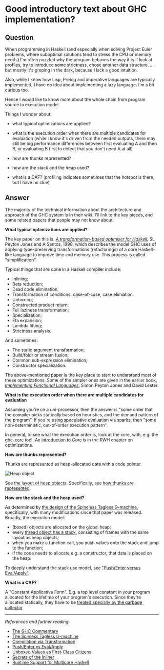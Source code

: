 
# Good introductory text about GHC implementation?

## Question
        
When programming in Haskell (and especially when solving Project Euler problems, where suboptimal solutions tend to stress the CPU or memory needs) I'm often puzzled why the program behaves the way it is. I look at profiles, try to introduce some strictness, chose another data structure, ... but mostly it's groping in the dark, because I lack a good intuition.

Also, while I know how Lisp, Prolog and imperative languages are typically implemented, I have no idea about implementing a lazy language. I'm a bit curious too.

Hence I would like to know more about the whole chain from program source to execution model.

Things I wonder about:

*   what typical optimizations are applied?
    
*   what is the execution order when there are multiple candidates for evaluation (while I know it's driven from the needed outputs, there may still be big performance differences between first evaluating A and then B, or evaluating B first to detect that you don't need A at all)
    
*   how are thunks represented?
    
*   how are the stack and the heap used?
    
*   what is a CAF? (profiling indicates sometimes that the hotspot is there, but I have no clue)

## Answer
        
The majority of the technical information about the architecture and approach of the GHC system is in their wiki. I'll link to the key pieces, and some related papers that people may not know about.

**What typical optimizations are applied?**

The key paper on this is: [_A transformation-based optimiser for Haskell_](http://research.microsoft.com/~simonpj/Papers/comp-by-trans-scp.ps.gz), SL Peyton Jones and A Santos, 1998, which describes the model GHC uses of applying type-preserving transformations (refactorings) of a core Haskell-like language to improve time and memory use. This process is called "simplification".

Typical things that are done in a Haskell compiler include:

*   Inlining;
*   Beta reduction;
*   Dead code elimination;
*   Transformation of conditions: case-of-case, case elimiation.
*   Unboxing;
*   Constructed product return;
*   Full laziness transformation;
*   Specialization;
*   Eta expansion;
*   Lambda lifting;
*   Strictness analysis.

And sometimes:

*   The static argument transformation;
*   Build/foldr or stream fusion;
*   Common sub-expression elimination;
*   Constructor specialization.

The above-mentioned paper is the key place to start to understand most of these optimizations. Some of the simpler ones are given in the earlier book, _[Implementing Functional Languages](http://research.microsoft.com/en-us/um/people/simonpj/papers/pj-lester-book/)_, Simon Peyton Jones and David Lester.

**What is the execution order when there are multiple candidates for evaluation**

Assuming you're on a uni-processor, then the answer is "some order that the compiler picks statically based on heuristics, and the demand pattern of the program". If you're using speculative evaluation via sparks, then "some non-deterministic, out-of-order execution pattern".

In general, to see what the execution order is, look at the core, with, e.g. the [ghc-core](http://hackage.haskell.org/package/ghc-core) tool. An [introduction to Core](http://book.realworldhaskell.org/read/profiling-and-optimization.html#id679074) is in the RWH chapter on optimizations.

**How are thunks represented?**

Thunks are represented as heap-allocated data with a code pointer.

![Heap object](https://i.stack.imgur.com/hU6HB.png)

See [the layout of heap objects](http://hackage.haskell.org/trac/ghc/wiki/Commentary/Rts/Storage/HeapObjects). Specifically, see [how thunks are represented](http://hackage.haskell.org/trac/ghc/wiki/Commentary/Rts/Storage/HeapObjects#Thunks).

**How are the stack and the heap used?**

As determined by [the design of the Spineless Tagless G-machine](http://research.microsoft.com/en-us/um/people/simonpj/papers/spineless-tagless-gmachine.ps.gz#26pub=34), specifically, with many modifications since that paper was released. Broadly, the execution model:

*   (boxed) objects are allocated on the global heap;
*   every [thread object has a stack](http://hackage.haskell.org/trac/ghc/wiki/Commentary/Rts/Storage/Stack), consisting of frames with the same layout as heap objects;
*   when you make a function call, you push values onto the stack and jump to the function;
*   if the code needs to allocate e.g. a constructor, that data is placed on the heap.

To deeply understand the stack use model, see ["Push/Enter versus Eval/Apply"](http://research.microsoft.com/en-us/um/people/simonpj/papers/eval-apply/).

**What is a CAF?**

A "Constant Applicative Form". E.g. a top level constant in your program allocated for the lifetime of your program's execution. Since they're allocated statically, they have to be [treated specially by the garbage collector](http://hackage.haskell.org/trac/ghc/wiki/Commentary/Rts/Storage/GC/CAFs?redirectedfrom=Commentary/Rts/Storage/CAFs).

* * *

_References and further reading_:

*   [The GHC Commentary](http://hackage.haskell.org/trac/ghc/wiki/Commentary)
*   [The Spinless Tagless G-machine](http://research.microsoft.com/en-us/um/people/simonpj/papers/spineless-tagless-gmachine.ps.gz#26pub=34)
*   [Compilation via Transformation](http://research.microsoft.com/~simonpj/Papers/comp-by-trans-scp.ps.gz)
*   [Push/Enter vs Eval/Apply](http://research.microsoft.com/en-us/um/people/simonpj/papers/eval-apply/)
*   [Unboxed Values as First-Class Citizens](http://www.haskell.org/ghc/docs/papers/unboxed-values.ps.gz)
*   [Secrets of the Inliner](http://www.research.microsoft.com/~simonpj/Papers/inlining/index.htm)
*   [Runtime Support for Multicore Haskell](http://research.microsoft.com/apps/pubs/default.aspx?id=79856)
